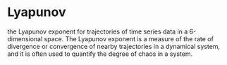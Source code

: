 # Lyapunov
the Lyapunov exponent for trajectories of time series data in a 6-dimensional space. The Lyapunov exponent is a measure of the rate of divergence or convergence of nearby trajectories in a dynamical system, and it is often used to quantify the degree of chaos in a system.
